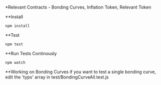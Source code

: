*Relevant Contracts - Bonding Curves, Inflation Token, Relevant Token

**Install
```
npm install 
```
**Test
```
npm test
```
**Run Tests Continously
```
npm watch
```

**Working on Bonding Curves
if you want to test a single bonding curve, edit the 'typs' array in test/BondingCurveAll.test.js 